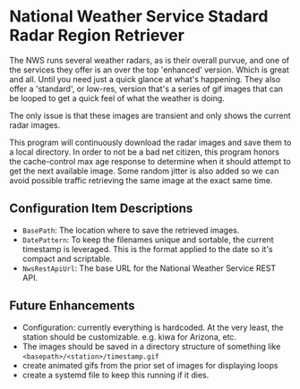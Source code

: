 # National Weather Service Stadard Radar Region Retriever

The NWS runs several weather radars, as is their overall purvue, and one of the services they offer is an over the top 'enhanced' version. Which is great and all. Until you need just a quick glance at what's happening. They also offer a 'standard', or low-res, version that's a series of gif images that can be looped to get a quick feel of what the weather is doing.

The only issue is that these images are transient and only shows the current radar images. 

This program will continuously download the radar images and save them to a local directory. In order to not be a bad net citizen, this program honors the cache-control max age response to determine when it should attempt to get the next available image. Some random jitter is also added so we can avoid possible traffic retrieving the same image at the exact same time.

## Configuration Item Descriptions

- `BasePath`: The location where to save the retrieved images. 
- `DatePattern`: To keep the filenames unique and sortable, the current timestamp is leveraged. This is the format applied to the date so it's compact and scriptable.
- `NwsRestApiUrl`: The base URL for the National Weather Service REST API.

## Future Enhancements

- Configuration: currently everything is hardcoded. At the very least, the station should be customizable. e.g. kiwa for Arizona, etc.
- The images should be saved in a directory structure of something like `<basepath>/<station>/timestamp.gif`
- create animated gifs from the prior set of images for displaying loops
- create a systemd file to keep this running if it dies.